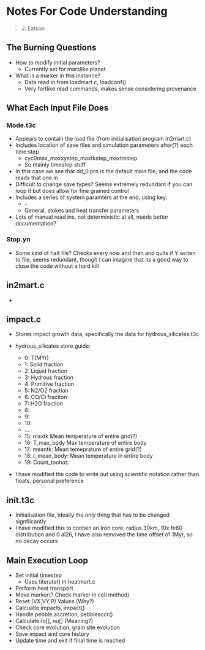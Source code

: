 # Notes For Code Understanding
> J. Eatson

## The Burning Questions

- How to modify initial parameters?
  - Currently set for marslike planet
- What is a marker in this instance?
  - Data read in from loadmart.c, loadconf()
  - Very fortlike read commands, makes sense considering provenance

## What Each Input File Does

### Mode.t3c

- Appears to contain the load file (from initialisation program in2mart.c)
- Includes location of save files and simulation parameters after(?) each time step
  - cyc0max_maxxystep_maxtkstep_maxtmstep	
  - So mainly timestep stuff
- In this case we see that dd_0.prn is the default main file, and the code reads that one in
- Difficult to change save types? Seems extremely redundant if you can loop it but does allow for fine grained control
- Includes a series of system paramters at the end, using key:
  - <value>-<key>
  - General, stokes and heat transfer parameters
- Lots of manual read ins, not deterministic at all, needs better documentation?

### Stop.yn
- Some kind of halt file? Checks every now and then and quits if Y writen to file, seems redundant, though I can imagine that its a good way to close the code without a hard kill


## in2mart.c

- 

## impact.c

- Stores impact growth data, specifically the data for hydrous_silicates.t3c
- hydrous_silicates store guide:
  -  0: T(MYr)
  -  1: Solid fraction
  -  2: Liquid fraction
  -  3: Hydrous fraction
  -  4: Primitive fraction
  -  5: N2/O2 fraction
  -  6: CO/Cl fraction
  -  7: H2O fraction
  -  8: 
  -  9: 
  - 10: 
  - ...
  - 15: maxtk        Mean temperature of entire grid(?)
  - 16: T_max_body   Max temperature of entire body
  - 17: meantk:      Mean temeprature of entire grid(?) 
  - 18: t_mean_body: Mean temperature in entire body
  - 19: Count_toohot: 

- I have modified the code to write out using scientific notation rather than floats, personal preference

## init.t3c
- Initialisation file, ideally the only thing that has to be changed signfiicantly
- I have modified this to contain an Iron core, radius 30km, 10x fe60 distribution and 0 al26, I have also removed the time offset of 1Myr, so no decay occurs

## Main Execution Loop

- Set initial timestep
  - Uses titerate() in heatmart.c
- Perform heat transport
- Move marker(? Check marker in cell method)
- Reset (VX,VY,P) Values (Why?)
- Calcualte impacts, impact()
- Handle pebble accretion, pebbleaccr()
- Calculate ro[], nu[] (Meaning?)
- Check core evolution, grain site evolution
- Save impact and core history
- Update time and exit if final time is reached


